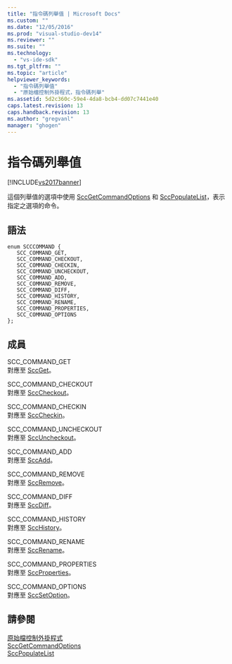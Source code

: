 ```yaml
---
title: "指令碼列舉值 | Microsoft Docs"
ms.custom: ""
ms.date: "12/05/2016"
ms.prod: "visual-studio-dev14"
ms.reviewer: ""
ms.suite: ""
ms.technology: 
  - "vs-ide-sdk"
ms.tgt_pltfrm: ""
ms.topic: "article"
helpviewer_keywords: 
  - "指令碼列舉值"
  - "原始檔控制外掛程式，指令碼列舉"
ms.assetid: 5d2c360c-59e4-4da8-bcb4-dd07c7441e40
caps.latest.revision: 13
caps.handback.revision: 13
ms.author: "gregvanl"
manager: "ghogen"
---
```

# 指令碼列舉值
[!INCLUDE[vs2017banner](../code-quality/includes/vs2017banner.md)]

這個列舉值的選項中使用 [SccGetCommandOptions](../extensibility/sccgetcommandoptions-function.md) 和 [SccPopulateList](../extensibility/sccpopulatelist-function.md)，表示指定之選項的命令。  
  
## 語法  
  
```  
enum SCCCOMMAND {  
   SCC_COMMAND_GET,  
   SCC_COMMAND_CHECKOUT,  
   SCC_COMMAND_CHECKIN,  
   SCC_COMMAND_UNCHECKOUT,  
   SCC_COMMAND_ADD,  
   SCC_COMMAND_REMOVE,  
   SCC_COMMAND_DIFF,  
   SCC_COMMAND_HISTORY,  
   SCC_COMMAND_RENAME,  
   SCC_COMMAND_PROPERTIES,  
   SCC_COMMAND_OPTIONS  
};  
```  
  
## 成員  
 SCC\_COMMAND\_GET  
 對應至 [SccGet](../extensibility/sccget-function.md)。  
  
 SCC\_COMMAND\_CHECKOUT  
 對應至 [SccCheckout](../extensibility/scccheckout-function.md)。  
  
 SCC\_COMMAND\_CHECKIN  
 對應至 [SccCheckin](../extensibility/scccheckin-function.md)。  
  
 SCC\_COMMAND\_UNCHECKOUT  
 對應至 [SccUncheckout](../extensibility/sccuncheckout-function.md)。  
  
 SCC\_COMMAND\_ADD  
 對應至 [SccAdd](../extensibility/sccadd-function.md)。  
  
 SCC\_COMMAND\_REMOVE  
 對應至 [SccRemove](../extensibility/sccremove-function.md)。  
  
 SCC\_COMMAND\_DIFF  
 對應至 [SccDiff](../extensibility/sccdiff-function.md)。  
  
 SCC\_COMMAND\_HISTORY  
 對應至 [SccHistory](../extensibility/scchistory-function.md)。  
  
 SCC\_COMMAND\_RENAME  
 對應至 [SccRename](../extensibility/sccrename-function.md)。  
  
 SCC\_COMMAND\_PROPERTIES  
 對應至 [SccProperties](../extensibility/sccproperties-function.md)。  
  
 SCC\_COMMAND\_OPTIONS  
 對應至 [SccSetOption](../extensibility/sccsetoption-function.md)。  
  
## 請參閱  
 [原始檔控制外掛程式](../extensibility/source-control-plug-ins.md)   
 [SccGetCommandOptions](../extensibility/sccgetcommandoptions-function.md)   
 [SccPopulateList](../extensibility/sccpopulatelist-function.md)